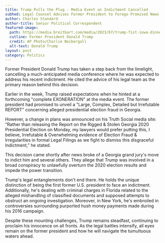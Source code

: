```yaml
---
title: Trump Pulls the Plug - Media Event on Indictment Cancelled
subhed: Legal Counsel Advises Former President to Forego Promised News Conference
author: Charles Standard
author-title: Senior Political Correspondent
featured-image: 
  path: https://media.breitbart.com/media/2023/07/trump-fist-iowa-dinner-2024-AP-640x480.jpg
  cutline: Former President Donald Trump
  credit: AP Photo/Charlie Neibergall
  alt-text: Donald Trump
layout: post
category: Politics
---
```


Former President Donald Trump has taken a step back from the limelight, cancelling a much-anticipated media conference where he was expected to address his recent indictment. He cited the advice of his legal team as the primary reason behind this decision.

Earlier in the week, Trump raised expectations when he hinted at a forthcoming "complete EXONERATION" at the media event. The former president had promised to unveil a "Large, Complex, Detailed but Irrefutable REPORT" concerning alleged presidential election fraud in Georgia. 

However, a change in plans was announced on his Truth Social media site: “Rather than releasing the Report on the Rigged & Stolen Georgia 2020 Presidential Election on Monday, my lawyers would prefer putting this, I believe, Irrefutable & Overwhelming evidence of Election Fraud & Irregularities in formal Legal Filings as we fight to dismiss this disgraceful Indictment,” he stated.

This decision came shortly after news broke of a Georgia grand jury's move to indict him and several others. They allege that Trump was involved in a broad conspiracy to unlawfully overturn the 2020 election results and impede the power transition.

Trump's legal entanglements don't end there. He holds the unique distinction of being the first former U.S. president to face an indictment. Additionally, he's dealing with criminal charges in Florida related to the alleged mishandling of classified documents and supposed attempts to obstruct an ongoing investigation. Moreover, in New York, he's embroiled in controversies surrounding purported hush money payments made during his 2016 campaign.

Despite these mounting challenges, Trump remains steadfast, continuing to proclaim his innocence on all fronts. As the legal battles intensify, all eyes remain on the former president and how he will navigate the tumultuous waters ahead.
